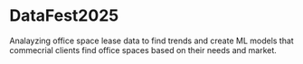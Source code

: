 # DataFest2025

Analayzing office space lease data to find trends and create ML models that commecrial clients find office spaces based on their needs and market.
